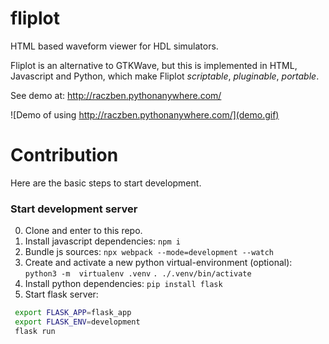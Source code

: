 # fliplot
HTML based waveform viewer for HDL simulators.

Fliplot is an alternative to GTKWave, but this is implemented in HTML, Javascript and Python, which
make Fliplot *scriptable*, *pluginable*, *portable*.

See demo at: http://raczben.pythonanywhere.com/

![Demo of using http://raczben.pythonanywhere.com/](demo.gif)

# Contribution

Here are the basic steps to start development.

### Start development server

 0. Clone and enter to this repo.
 1. Install javascript dependencies: `npm i`
 2. Bundle js sources: `npx webpack --mode=development --watch` 
 3. Create and activate a new python virtual-environment (optional): `python3 -m  virtualenv .venv` `. ./.venv/bin/activate`
 4. Install python dependencies: `pip install flask`
 5. Start flask server:
    
```bash
 export FLASK_APP=flask_app
 export FLASK_ENV=development
 flask run 
```
